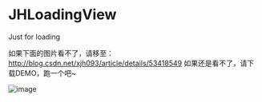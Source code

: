 # JHLoadingView
Just for loading

如果下面的图片看不了，请移至：
http://blog.csdn.net/xjh093/article/details/53418549
如果还是看不了，请下载DEMO，跑一个吧~

 ![image](https://github.com/xjh093/JHLoadingView/blob/master/JHLoadingView.gif)

